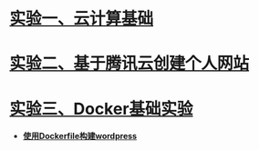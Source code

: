 # [实验一、云计算基础](https://github.com/91kennyS/CLOUDCOMPUTING/blob/master/docs/%E5%AE%9E%E9%AA%8C%E4%B8%80.md)



# [实验二、基于腾讯云创建个人网站](https://github.com/91kennyS/CLOUDCOMPUTING/blob/master/docs/实验二.md)



# [实验三、Docker基础实验](https://github.com/91kennyS/CLOUDCOMPUTING/blob/master/docs/实验三.md)

- #### 		[使用Dockerfile构建wordpress](https://github.com/91kennyS/CLOUDCOMPUTING/blob/master/docs/Dockerfile.md)

